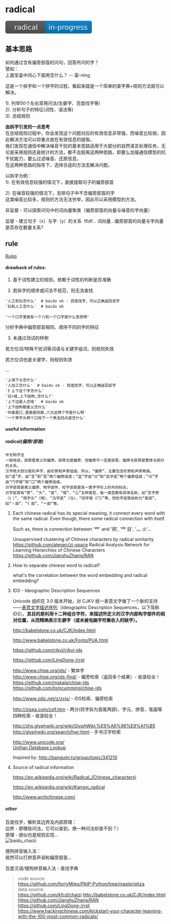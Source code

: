 # radical
![status](artworks/progress.svg)


## 基本思路
如何通过含有偏旁部首的问句，回答所问的字？  
譬如：  
上面宝盖中间心下面用念什么？ -- 甯-nìng

这是一个拆字和一个拼字的过程，看起来就是一个简单的查字典+规则方法就可以解决。

1). 列举50个左右常用问法(生僻字、百度找字等)  
2). 分析句子的特征(词性、语法等)  
3). 总结规则  

**由拆字引发的一点思考**  
​	在总结规则过程中，你会发现这个问题对应的有效信息非常强，而噪音比较弱，因此解决方法可以将重点放在有效信息的提取。  
​	我们发现在通信中解决噪音干扰的基本思路适用于大部分的自然语言处理任务，无论是采用规则还是统计的方法，都不会脱离这两种思路，即要么加强通信模型的抗干扰能力，要么过滤噪音、还原信息。  
​	在这两种思路的指导下，选择合适的方法去解决问题。

以拆字为例：  
1). 在有效信息较强的情况下，直接提取句子的偏旁部首

2). 在噪音较强的情况下，去除句子中不含偏旁部首的字  
这类噪音比较多，规则的方法无法穷举，因此可以采用模型的方法。

非监督 - 可以探索问句中的词向量聚类（偏旁部首的向量与噪音的字向量）  

监督 - 建立句子（x）与字（y）的关系
​       tfidf...
​       词向量...偏旁部首的向量与字向量是否存在数量关系?


## rule
[Rules](https://github.com/bifeng/radical/blob/master/Rules.md)


#### drawback of rules:
1. 基于词性建立的规则，依赖于词性的判断是否准确

2. 若拆字的顺序或问法不规范，则无法查找

```
'人工和石念什么'  # baidu ok - 百度找字，可以正确返回该字
'石和人工念什么'  # baidu ok

'一个口字里面有一个八和一个口字是什么意思啊'
```

分析字典中偏旁部首相同、顺序不同的字的特征

3. 未通过测试的样例

若方位词/特殊干扰词等词语与关键字组词，则规则失效

若方位词也是关键字，则规则失效

...

```
'上海下士念什么'  
'人加工念什么'  # baidu ok - 百度找字，可以正确返回该字
'扌上下这个字念什么'
'日+成,上下结构,念什么?'
'上下边是人念啥'  # baidu ok
'上下结构都是乂念什么'
'外面是口,里面是四面,八方这两个字是什么啊'
'一个草字头两个口地下一个焦去四点底念什么'
```


#### useful information
##### radical(偏旁/部首)
```
中文构字法
一般地说，部首是表义的偏旁。部首也是偏旁，但偏旁不一定是部首，偏旁与部首是整体与部分的关系。
汉字绝大部分是形声字，由形旁和声旁组成，所以，“偏旁”，主要包含形旁和声旁两类。如“语”字，由“言”和“吾”两个偏旁组成；“盆”字由“分”和“皿字底”两个偏旁组成；“问”字由“门字框”和“口”两个偏旁组成。
识字部首是表义偏旁、构字部件，检字部首是某一类字字形上的共同标志。
识字部首有“旁”、“头”、“底”、“框”、“心”五种类型，每一类型都有具体名称，如“言字旁（讠）”、“雨字头”（雨）、“马字底”（马）、“同字框（冂）”等，而检字部首统称为“某部”，如“丶部”、“亻部”、“亠部”等。
```
1. Each chinese radical has its special meaning, it connect every word with the same radical. Even though, there some radical connection with itself.

   Such as, there is connection between '罒' and '网', '罒  目', '灬  火'... 

   Unsupervised clustering of Chinese characters by radical similarity
   https://github.com/alenarr/zi-space 
   Radical Analysis Network for Learning Hierarchies of Chinese Characters
   https://github.com/JianshuZhang/RAN

2. How to separate chinese word to radical?

   what's the correlation between the word embedding and radical embedding?

3. IDS - Ideographic Description Sequences

    Unicode 组织在 3.0 版本开始，对 CJKV 统一表意文字做了一个新的支持——[表意文字描述序列](https://zh.wikipedia.org/zh-hk/%E8%A1%A8%E6%84%8F%E6%96%87%E5%AD%97%E6%8F%8F%E8%BF%B0%E5%AD%97%E7%AC%A6)（Ideographic Description Sequences，以下简称IDS）。**其目的是利用十二种组合字符，来描述所定义的汉字内部构字部件的相对位置，从而精确表示生僻字（或未被电脑字符集收入的缺字）。**

   http://babelstone.co.uk/CJK/index.html

   http://www.babelstone.co.uk/Fonts/PUA.html

   https://github.com/cjkvi/cjkvi-ids

   https://github.com/LingDong-/rrpl

   http://www.chise.org/ids/ - 繁体字  
   http://www.chise.org/ids-find/ - 偏旁检索（返回多个结果）- 收录较全！  
   https://github.com/mskala/chise-ids  
   https://github.com/tomcumming/chise-ids  

   http://www.zdic.net/z/zxjs/ - IDS检索、偏旁检索

   http://zisea.com/zslf.htm - 两分(将字拆为首尾两部)、字元、拼音、笔画等四种检索 - 收录较全！

   http://zhs.glyphwiki.org/wiki/GlyphWiki:%E9%A6%96%E9%A1%B5  
   http://glyphwiki.org/search/hwr.html - 手书汉字检索

   http://www.unicode.org/  
   [Unihan Database Lookup](http://unicode.org/charts/unihan.html)
   
   Inspired by: http://bangumi.tv/group/topic/341210  

4. Source of radical information

   https://en.wikipedia.org/wiki/Radical_(Chinese_characters)  
   
   https://en.wikipedia.org/wiki/Kangxi_radical

   http://www.archchinese.com/  

##### other
百度找字，解析其边界及内部原理：  
​	边界 - 即哪些问法，它可以查到，换一种问法却查不到？）  
​	原理 - 貌似也是规则实现...  
![baidu_chaizi](https://github.com/bifeng/radical/raw/master/dict/baidu_chaizi.png)

搜狗拼音输入法：  
​	居然可以打拼音声调和偏旁部首...

百度汉语/搜狗拼音输入法 - 查找字典

> code source:  
https://github.com/fortyMiles/PAIP-Python/tree/master/eliza  
> data source:  
https://github.com/kfcd/chaizi
http://babelstone.co.uk/CJK/index.html
https://github.com/JianshuZhang/RAN  
https://github.com/LingDong-/rrpl
https://www.hackingchinese.com/kickstart-your-character-learning-with-the-100-most-common-radicals/  


